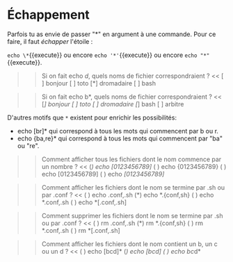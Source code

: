 # Échappement


Parfois tu as envie de passer "*" en argument à une commande. Pour ce faire, il faut *échapper* l'étoile :

`echo \*`{{execute}} ou encore `echo '*'`{{execute}} ou encore `echo "*"`{{execute}}.

>> Si on fait echo *d*, quels noms de fichier correspondraient ? <<
[ ] bonjour
[ ] toto
[*] dromadaire
[ ] bash

>> Si on fait echo b*, quels noms de fichier correspondraient ? <<
[*] bonjour
[ ] toto
[ ] dromadaire
[*] bash
[ ] arbitre


D'autres motifs que `*` existent pour enrichir les possibilités:

* echo [br]* qui correspond à tous les mots qui commencent par b ou r.
* echo {ba,re}* qui correspond à tous les mots qui commencent par "ba" ou "re".

>> Comment afficher tous les fichiers dont le nom commence par un nombre ? <<
(*) echo [0123456789]*
( ) echo {0123456789}
( ) echo [0123456789]
( ) echo *[0123456789]*

>> Comment afficher les fichiers dont le nom se termine par .sh ou par .conf ? <<
( ) echo .conf,.sh
(*) echo *.{conf,sh}
( ) echo *.conf,.sh
( ) echo *[.conf,.sh]

>> Comment supprimer les fichiers dont le nom se termine par .sh ou par .conf ? <<
( ) rm .conf,.sh
(*) rm *.{conf,sh}
( ) rm *.conf,.sh
( ) rm *[.conf,.sh]

>> Comment afficher les fichiers dont le nom contient un b, un c ou un d ? <<
( ) echo [bcd]*
(*) echo *[bcd]*
( ) echo *b*c*d*

